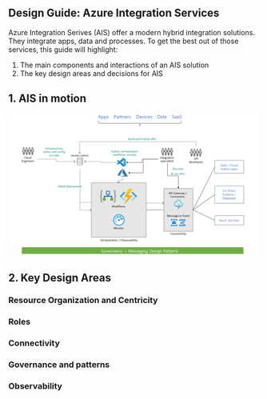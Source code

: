 ## Design Guide: Azure Integration Services

Azure Integration Serives (AIS) offer a modern hybrid integration solutions. They integrate apps, data and processes. To get the best out of those services, this guide will highlight:
1. The main components and interactions of an AIS solution
2. The key design areas and decisions for AIS

## 1. AIS in motion

![Image](images/motion.png)

## 2. Key Design Areas
### Resource Organization and Centricity
### Roles
### Connectivity
### Governance and patterns
### Observability
